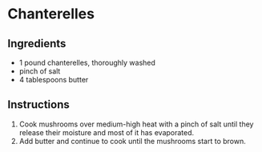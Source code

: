 # Chanterelles

## Ingredients

- 1 pound chanterelles, thoroughly washed
- pinch of salt
- 4 tablespoons butter

## Instructions

1. Cook mushrooms over medium-high heat with a pinch of salt until they release their moisture and most of it has evaporated.
2. Add butter and continue to cook until the mushrooms start to brown.
